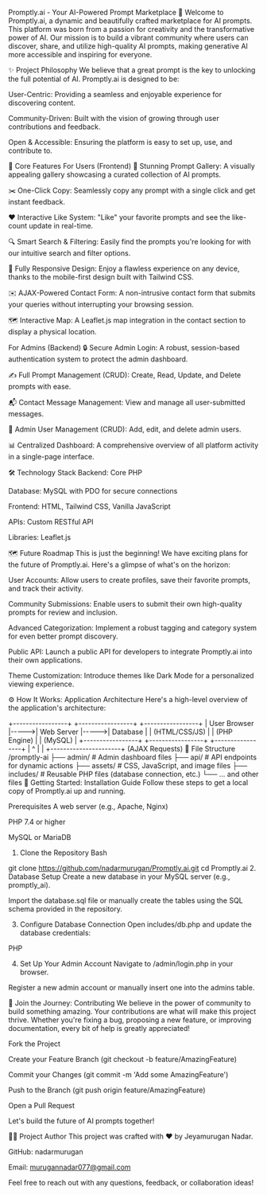 Promptly.ai - Your AI-Powered Prompt Marketplace 🚀
Welcome to Promptly.ai, a dynamic and beautifully crafted marketplace for AI prompts. This platform was born from a passion for creativity and the transformative power of AI. Our mission is to build a vibrant community where users can discover, share, and utilize high-quality AI prompts, making generative AI more accessible and inspiring for everyone.

✨ Project Philosophy
We believe that a great prompt is the key to unlocking the full potential of AI. Promptly.ai is designed to be:

User-Centric: Providing a seamless and enjoyable experience for discovering content.

Community-Driven: Built with the vision of growing through user contributions and feedback.

Open & Accessible: Ensuring the platform is easy to set up, use, and contribute to.

🌟 Core Features
For Users (Frontend)
🎨 Stunning Prompt Gallery: A visually appealing gallery showcasing a curated collection of AI prompts.

✂️ One-Click Copy: Seamlessly copy any prompt with a single click and get instant feedback.

❤️ Interactive Like System: "Like" your favorite prompts and see the like-count update in real-time.

🔍 Smart Search & Filtering: Easily find the prompts you're looking for with our intuitive search and filter options.

📱 Fully Responsive Design: Enjoy a flawless experience on any device, thanks to the mobile-first design built with Tailwind CSS.

✉️ AJAX-Powered Contact Form: A non-intrusive contact form that submits your queries without interrupting your browsing session.

🗺️ Interactive Map: A Leaflet.js map integration in the contact section to display a physical location.

For Admins (Backend)
🔒 Secure Admin Login: A robust, session-based authentication system to protect the admin dashboard.

✍️ Full Prompt Management (CRUD): Create, Read, Update, and Delete prompts with ease.

📬 Contact Message Management: View and manage all user-submitted messages.

👥 Admin User Management (CRUD): Add, edit, and delete admin users.

📊 Centralized Dashboard: A comprehensive overview of all platform activity in a single-page interface.

🛠️ Technology Stack
Backend: Core PHP

Database: MySQL with PDO for secure connections

Frontend: HTML, Tailwind CSS, Vanilla JavaScript

APIs: Custom RESTful API

Libraries: Leaflet.js

🗺️ Future Roadmap
This is just the beginning! We have exciting plans for the future of Promptly.ai. Here's a glimpse of what's on the horizon:

User Accounts: Allow users to create profiles, save their favorite prompts, and track their activity.

Community Submissions: Enable users to submit their own high-quality prompts for review and inclusion.

Advanced Categorization: Implement a robust tagging and category system for even better prompt discovery.

Public API: Launch a public API for developers to integrate Promptly.ai into their own applications.

Theme Customization: Introduce themes like Dark Mode for a personalized viewing experience.

⚙️ How It Works: Application Architecture
Here's a high-level overview of the application's architecture:

+-----------------+      +-----------------+      +-----------------+
|   User Browser  |----->|   Web Server    |----->|    Database     |
| (HTML/CSS/JS)   |      |  (PHP Engine)   |      |     (MySQL)     |
+-----------------+      +-----------------+      +-----------------+
        |                      ^
        |                      |
        +----------------------+
            (AJAX Requests)
📁 File Structure
/promptly-ai
├── admin/              # Admin dashboard files
├── api/                # API endpoints for dynamic actions
├── assets/             # CSS, JavaScript, and image files
├── includes/           # Reusable PHP files (database connection, etc.)
└── ... and other files
🚀 Getting Started: Installation Guide
Follow these steps to get a local copy of Promptly.ai up and running.

Prerequisites
A web server (e.g., Apache, Nginx)

PHP 7.4 or higher

MySQL or MariaDB

1. Clone the Repository
Bash

git clone https://github.com/nadarmurugan/Promptly.ai.git
cd Promptly.ai
2. Database Setup
Create a new database in your MySQL server (e.g., promptly_ai).

Import the database.sql file or manually create the tables using the SQL schema provided in the repository.

3. Configure Database Connection
Open includes/db.php and update the database credentials:

PHP

<?php
$host = 'localhost';
$dbname = 'promptly_ai';
$username = 'your_username';
$password = 'your_password';

// ... connection logic
?>
4. Set Up Your Admin Account
Navigate to /admin/login.php in your browser.

Register a new admin account or manually insert one into the admins table.

🙌 Join the Journey: Contributing
We believe in the power of community to build something amazing. Your contributions are what will make this project thrive. Whether you're fixing a bug, proposing a new feature, or improving documentation, every bit of help is greatly appreciated!

Fork the Project

Create your Feature Branch (git checkout -b feature/AmazingFeature)

Commit your Changes (git commit -m 'Add some AmazingFeature')

Push to the Branch (git push origin feature/AmazingFeature)

Open a Pull Request

Let's build the future of AI prompts together!

👨‍💻 Project Author
This project was crafted with ❤️ by Jeyamurugan Nadar.

GitHub: nadarmurugan

Email: murugannadar077@gmail.com

Feel free to reach out with any questions, feedback, or collaboration ideas!
